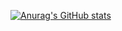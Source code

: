   [![Anurag's GitHub stats](https://github-readme-stats.vercel.app/api?username=Serhieie)](https://github.com/Serhieie/github-readme-stats&theme=transparent)

